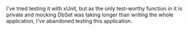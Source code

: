 I've tried testing it with xUnit, but as the only test-worthy function in it is private and mocking DbSet was taking longer than writing the whole application, I've abandoned testing this application.
